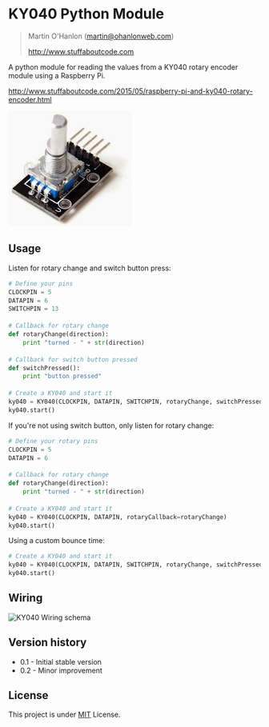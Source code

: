 # KY040 Python Module

> Martin O'Hanlon (martin@ohanlonweb.com)
>
> http://www.stuffaboutcode.com

A python module for reading the values from a KY040 rotary encoder module using a Raspberry Pi.

http://www.stuffaboutcode.com/2015/05/raspberry-pi-and-ky040-rotary-encoder.html

![KY040](ky040.jpg)

## Usage

Listen for rotary change and switch button press:

``` python
# Define your pins
CLOCKPIN = 5
DATAPIN = 6
SWITCHPIN = 13

# Callback for rotary change
def rotaryChange(direction):
    print "turned - " + str(direction)

# Callback for switch button pressed
def switchPressed():
    print "button pressed"

# Create a KY040 and start it
ky040 = KY040(CLOCKPIN, DATAPIN, SWITCHPIN, rotaryChange, switchPressed)
ky040.start()
```

If you're not using switch button, only listen for rotary change:

``` python
# Define your rotary pins
CLOCKPIN = 5
DATAPIN = 6

# Callback for rotary change
def rotaryChange(direction):
    print "turned - " + str(direction)

# Create a KY040 and start it
ky040 = KY040(CLOCKPIN, DATAPIN, rotaryCallback=rotaryChange)
ky040.start()
```

Using a custom bounce time:

``` python
# Create a KY040 and start it
ky040 = KY040(CLOCKPIN, DATAPIN, SWITCHPIN, rotaryChange, switchPressed, rotaryBouncetime=40, switchBouncetime=40)
ky040.start()
```


## Wiring

<img src="RaspberryPiKY040_bb.jpg" alt="KY040 Wiring schema" width="500">


## Version history
* 0.1 - Initial stable version
* 0.2 - Minor improvement

## License

This project is under [MIT](LICENSE) License.
